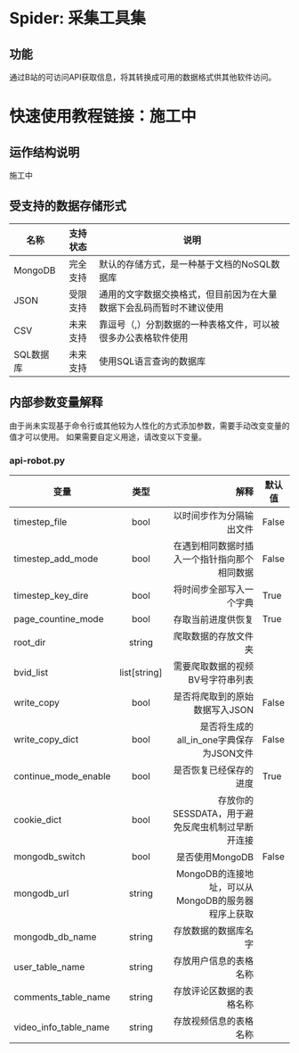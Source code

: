 # Spider: 采集工具集
## 功能
通过B站的可访问API获取信息，将其转换成可用的数据格式供其他软件访问。
# 快速使用教程链接：施工中
## 运作结构说明
施工中
## 受支持的数据存储形式
名称|支持状态|说明
--|:--:|--
MongoDB|完全支持|默认的存储方式，是一种基于文档的NoSQL数据库
JSON|受限支持|通用的文字数据交换格式，但目前因为在大量数据下会乱码而暂时不建议使用
CSV|未来支持|靠逗号（,）分割数据的一种表格文件，可以被很多办公表格软件使用
SQL数据库|未来支持|使用SQL语言查询的数据库

## 内部参数变量解释
由于尚未实现基于命令行或其他较为人性化的方式添加参数，需要手动改变变量的值才可以使用。
如果需要自定义用途，请改变以下变量。
### api-robot.py
变量|类型|解释|默认值
--|:--:|--:|--
timestep_file|bool|以时间步作为分隔输出文件|False
timestep_add_mode|bool|在遇到相同数据时插入一个指针指向那个相同数据|False
timestep_key_dire|bool|将时间步全部写入一个字典|True
page_countine_mode|bool|存取当前进度供恢复|True
root_dir|string|爬取数据的存放文件夹|
bvid_list|list[string]|需要爬取数据的视频BV号字符串列表|
write_copy|bool|是否将爬取到的原始数据写入JSON|False
write_copy_dict|bool|是否将生成的all_in_one字典保存为JSON文件|False
continue_mode_enable|bool|是否恢复已经保存的进度|True
cookie_dict|bool|存放你的SESSDATA，用于避免反爬虫机制过早断开连接|
mongodb_switch|bool|是否使用MongoDB|False
mongodb_url|string|MongoDB的连接地址，可以从MongoDB的服务器程序上获取
mongodb_db_name|string|存放数据的数据库名字
user_table_name|string|存放用户信息的表格名称
comments_table_name|string|存放评论区数据的表格名称
video_info_table_name|string|存放视频信息的表格名称



